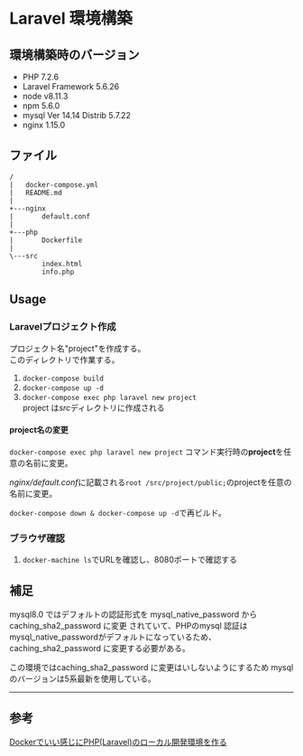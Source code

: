 # Laravel 環境構築

## 環境構築時のバージョン

* PHP 7.2.6
* Laravel Framework 5.6.26
* node v8.11.3
* npm 5.6.0
* mysql Ver 14.14 Distrib 5.7.22
* nginx 1.15.0

## ファイル

```
/
|   docker-compose.yml
|   README.md
|
+---nginx
|       default.conf
|
+---php
|       Dockerfile
|
\---src
        index.html
        info.php
```

## Usage

### Laravelプロジェクト作成

プロジェクト名"project"を作成する。  
このディレクトリで作業する。

1. `docker-compose build`
2. `docker-compose up -d`
3. `docker-compose exec php laravel new project`  
project は*src*ディレクトリに作成される  

#### project名の変更

`docker-compose exec php laravel new project` コマンド実行時の**project**を任意の名前に変更。

*nginx/default.conf*に記載される`root /src/project/public;`のprojectを任意の名前に変更。

`docker-compose down & docker-compose up -d`で再ビルド。

### ブラウザ確認

1. `docker-machine ls`でURLを確認し、8080ポートで確認する

## 補足

mysql8.0 ではデフォルトの認証形式を mysql_native_password から caching_sha2_password に変更
されていて、PHPのmysql 認証はmysql_native_passwordがデフォルトになっているため、
caching_sha2_password に変更する必要がある。

この環境ではcaching_sha2_password に変更はいしないようにするため
mysqlのバージョンは5系最新を使用している。

-------------------------------------

## 参考

[Dockerでいい感じにPHP(Laravel)のローカル開発環境を作る](https://qiita.com/IganinTea/items/aec8f2b15b203946a2c4)
